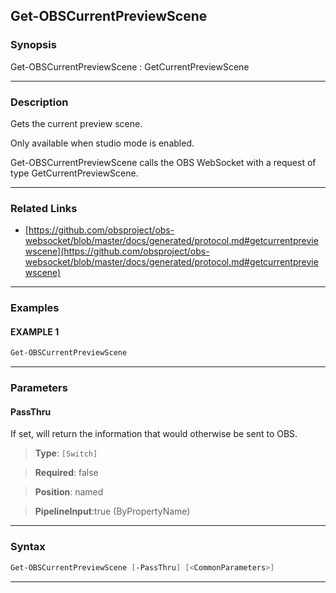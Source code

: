Get-OBSCurrentPreviewScene
--------------------------
### Synopsis
Get-OBSCurrentPreviewScene : GetCurrentPreviewScene

---
### Description

Gets the current preview scene.

Only available when studio mode is enabled.


Get-OBSCurrentPreviewScene calls the OBS WebSocket with a request of type GetCurrentPreviewScene.

---
### Related Links
* [https://github.com/obsproject/obs-websocket/blob/master/docs/generated/protocol.md#getcurrentpreviewscene](https://github.com/obsproject/obs-websocket/blob/master/docs/generated/protocol.md#getcurrentpreviewscene)



---
### Examples
#### EXAMPLE 1
```PowerShell
Get-OBSCurrentPreviewScene
```

---
### Parameters
#### **PassThru**

If set, will return the information that would otherwise be sent to OBS.



> **Type**: ```[Switch]```

> **Required**: false

> **Position**: named

> **PipelineInput**:true (ByPropertyName)



---
### Syntax
```PowerShell
Get-OBSCurrentPreviewScene [-PassThru] [<CommonParameters>]
```
---
